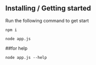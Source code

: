 ## Installing / Getting started

Run the following command to get start
```
npm i

node app.js
```

##for help

`node app.js --help`